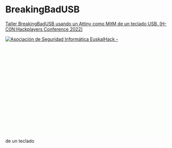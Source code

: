 # BreakingBadUSB
[Taller BreakingBadUSB usando un Attiny como MitM de un teclado USB. (H-C0N:Hackplayers Conference 2022)](https://www.h-c0n.com/p/ponencias2022.html#Charla_RobertoCasado_SergioBlazquez)

<a href="http://euskalhack.org/">
<img src="https://euskalhack.org/images/EuskalHack_Logo.png" alt="Asociación de Seguridad Informática EuskalHack - " />
</a>
 


![](./img/Animacion_Bad_USB_5.gif) 
  de un teclado
